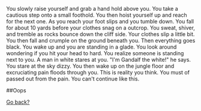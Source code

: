 You slowly raise yourself and grab a hand hold above you. You take a cautious
step onto a small foothold. You then hoist yourself up and reach for the next
one. As you reach your foot slips and you tumble down. You fall for about 10
yards before your clothes snag on a outcrop. You sweat, shiver, and tremble as
rocks bounce down the cliff side. Your clothes slip a little bit. You then fall
and crumple on the ground beneath you. Then everything goes black. You wake up
and you are standing in a glade. You look around wondering if you hit your head
to hard. You realize someone is standing next to you. A man in white stares at
you. "I'm Gandalf the white!" he says. You stare at the sky dizzy. You then wake
up on the jungle floor and excruciating pain floods through you. This is reality
you think. You must of passed out from the pain. You can't continue like this.

##Oops

[Go back?](./grab.md)   
